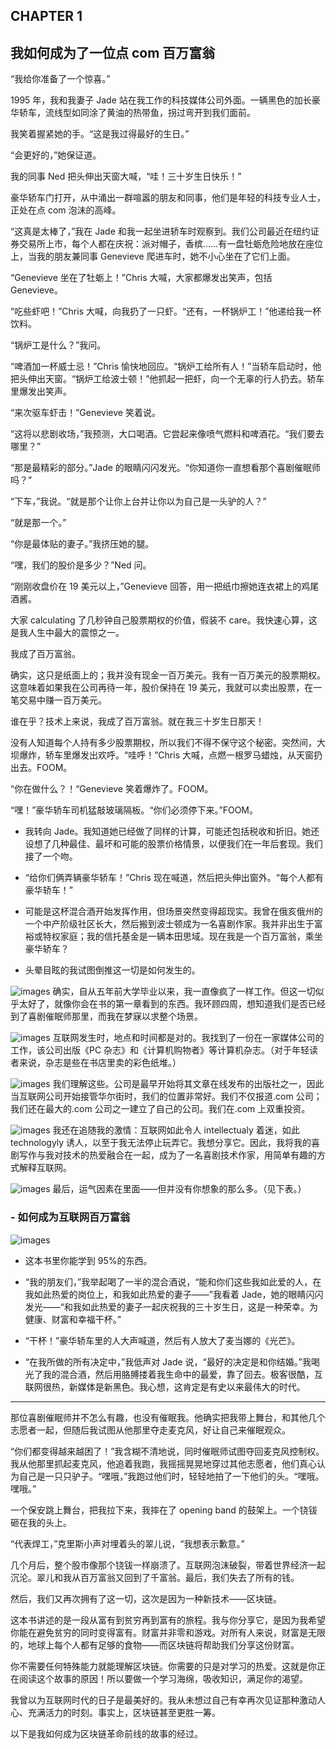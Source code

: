 ## CHAPTER 1

## 我如何成为了一位点 com 百万富翁

“我给你准备了一个惊喜。”

1995 年，我和我妻子 Jade 站在我工作的科技媒体公司外面。一辆黑色的加长豪华轿车，流线型如同涂了黄油的热带鱼，拐过弯开到我们面前。

我笑着握紧她的手。“这是我过得最好的生日。”

“会更好的，”她保证道。

我的同事 Ned 把头伸出天窗大喊，“哇！三十岁生日快乐！”

豪华轿车门打开，从中涌出一群喧嚣的朋友和同事，他们是年轻的科技专业人士，正处在点 com 泡沫的高峰。

“这真是太棒了，”我在 Jade 和我一起坐进轿车时观察到。我们公司最近在纽约证券交易所上市，每个人都在庆祝：派对帽子，香槟……有一盘牡蛎危险地放在座位上，当我的朋友兼同事 Genevieve 爬进车时，她不小心坐在了它们上面。

“Genevieve 坐在了牡蛎上！”Chris 大喊，大家都爆发出笑声，包括 Genevieve。

“吃些虾吧！”Chris 大喊，向我扔了一只虾。“还有，一杯锅炉工！”他递给我一杯饮料。

“锅炉工是什么？”我问。

“啤酒加一杯威士忌！”Chris 愉快地回应。“锅炉工给所有人！”当轿车启动时，他把头伸出天窗。“锅炉工给波士顿！”他抓起一把虾，向一个无辜的行人扔去。轿车里爆发出笑声。

“来次驱车虾击！”Genevieve 笑着说。

“这将以悲剧收场，”我预测，大口喝酒。它尝起来像喷气燃料和啤酒花。“我们要去哪里？”

“那是最精彩的部分。”Jade 的眼睛闪闪发光。“你知道你一直想看那个喜剧催眠师吗？”

“下车，”我说。“就是那个让你上台并让你以为自己是一头驴的人？”

“就是那一个。”

“你是最体贴的妻子。”我挤压她的腿。

“嘿，我们的股价是多少？”Ned 问。

“刚刚收盘价在 19 美元以上，”Genevieve 回答，用一把纸巾擦她连衣裙上的鸡尾酒酱。

大家 calculating 了几秒钟自己股票期权的价值，假装不 care。我快速心算，这是我人生中最大的震惊之一。

我成了百万富翁。

确实，这只是纸面上的；我并没有现金一百万美元。我有一百万美元的股票期权。这意味着如果我在公司再待一年，股价保持在 19 美元，我就可以卖出股票，在一笔交易中赚一百万美元。

谁在乎？技术上来说，我成了百万富翁。就在我三十岁生日那天！

没有人知道每个人持有多少股票期权，所以我们不得不保守这个秘密。突然间，大坝爆炸，轿车里爆发出欢呼。“哇呼！”Chris 大喊，点燃一根罗马蜡烛，从天窗扔出去。FOOM。

“你在做什么？！“Genevieve 笑着爆炸了。FOOM。

“嘿！”豪华轿车司机猛敲玻璃隔板。“你们必须停下来。”FOOM。

-   我转向 Jade。我知道她已经做了同样的计算，可能还包括税收和折旧。她还设想了几种最佳、最坏和可能的股票价格情景，以便我们在一年后套现。我们接了一个吻。

-   “给你们俩弄辆豪华轿车！”Chris 现在喊道，然后把头伸出窗外。“每个人都有豪华轿车！”

-   可能是这杯混合酒开始发挥作用，但场景突然变得超现实。我曾在俄亥俄州的一个中产阶级社区长大，然后搬到波士顿成为一名喜剧作家。我并非出生于富裕或特权家庭；我的信托基金是一辆本田思域。现在我是一个百万富翁，乘坐豪华轿车？

-   头晕目眩的我试图倒推这一切是如何发生的。

![images](img/bulld.jpg) 确实，自从五年前大学毕业以来，我一直像疯了一样工作。但这一切似乎太好了，就像你会在书的第一章看到的东西。我环顾四周，想知道我们是否已经到了喜剧催眠师那里，而我在梦寐以求整个场景。

![images](img/bulld.jpg) 互联网发生时，地点和时间都是对的。我找到了一份在一家媒体公司的工作，该公司出版《PC 杂志》和《计算机购物者》等计算机杂志。（对于年轻读者来说，杂志是些在书店里卖的彩色纸堆。）

![images](img/bulld.jpg) 我们理解这些。公司是最早开始将其文章在线发布的出版社之一，因此当互联网公司开始接管华尔街时，我们的位置非常好。我们不仅报道.com 公司；我们还在最大的.com 公司之一建立了自己的公司。我们在.com 上双重投资。

![images](img/bulld.jpg) 我还在追随我的激情：互联网如此令人 intellectualy 着迷，如此 technologyly 诱人，以至于我无法停止玩弄它。我想分享它。因此，我将我的喜剧写作与我对技术的热爱融合在一起，成为了一名喜剧技术作家，用简单有趣的方式解释互联网。

![images](img/bulld.jpg) 最后，运气因素在里面——但并没有你想象的那么多。（见下表。）

### - 如何成为互联网百万富翁

![images](img/f0006-01.jpg)

-   这本书里你能学到 95%的东西。

-   “我的朋友们，”我举起喝了一半的混合酒说，“能和你们这些我如此爱的人，在我如此热爱的岗位上，和我如此热爱的妻子——”我看着 Jade，她的眼睛闪闪发光——“和我如此热爱的妻子一起庆祝我的三十岁生日，这是一种荣幸。为健康、财富和幸福干杯。”

-   “干杯！”豪华轿车里的人大声喊道，然后有人放大了麦当娜的《光芒》。

-   “在我所做的所有决定中，”我低声对 Jade 说，“最好的决定是和你结婚。”我喝光了我的混合酒，然后用胳膊搂着我生命中的最爱，靠了回去。极客很酷，互联网很热，新媒体是新黑色。我心想，这肯定是有史以来最伟大的时代。

- - -

那位喜剧催眠师并不怎么有趣，也没有催眠我。他确实把我带上舞台，和其他几个志愿者一起，但随后我试图从他那里夺走麦克风，好让自己来催眠观众。

“你们都变得越来越困了！”我含糊不清地说，同时催眠师试图夺回麦克风控制权。我从他那里抓起麦克风，他追着我跑，我摇摇晃晃地穿过其他志愿者，他们真心认为自己是一只只驴子。“嘿哦，”我跑过他们时，轻轻地拍了一下他们的头。“嘿哦。嘿哦。”

一个保安跳上舞台，把我拉下来，我摔在了 opening band 的鼓架上。一个铙钹砸在我的头上。

“代表焊工，”克里斯小声对埋着头的翠儿说，“我想表示歉意。”

几个月后，整个股市像那个铙钹一样崩溃了。互联网泡沫破裂，带着世界经济一起沉沦。翠儿和我从百万富翁又回到了千富翁。最后，我们失去了所有的钱。

然后，我们又再次拥有了这一切，这次是因为一种新技术——区块链。

这本书讲述的是一段从富有到贫穷再到富有的旅程。我与你分享它，是因为我希望你能在避免贫穷的同时变得富有。财富并非零和游戏。对所有人来说，财富是无限的，地球上每个人都有足够的食物——而区块链将帮助我们分享这份财富。

你不需要任何特殊能力就能理解区块链。你需要的只是对学习的热爱。这就是你正在阅读这个故事的原因！所以要做一个学习海绵，吸收知识，满足你的渴望。

我曾以为互联网时代的日子是最美好的。我从未想过自己有幸再次见证那种激动人心、充满活力的时刻。事实上，区块链甚至更胜一筹。

以下是我如何成为区块链革命前线的故事的经过。
